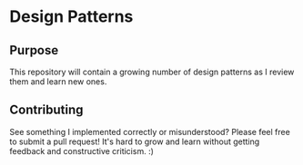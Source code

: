 # Design Patterns

## Purpose

This repository will contain a growing number of design patterns as I review them and learn new ones.

## Contributing

See something I implemented correctly or misunderstood? Please feel free to submit a pull request! It's hard to grow and learn without getting feedback and constructive criticism. :)